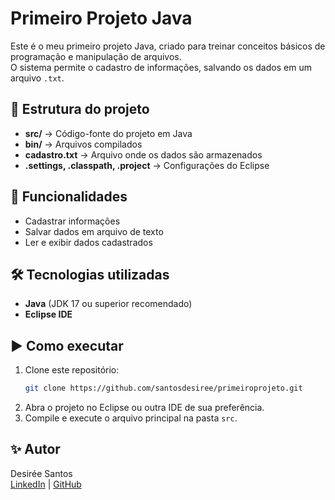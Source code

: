 # Primeiro Projeto Java

Este é o meu primeiro projeto Java, criado para treinar conceitos básicos de programação e manipulação de arquivos.  
O sistema permite o cadastro de informações, salvando os dados em um arquivo `.txt`.

## 📂 Estrutura do projeto

- **src/** → Código-fonte do projeto em Java  
- **bin/** → Arquivos compilados  
- **cadastro.txt** → Arquivo onde os dados são armazenados  
- **.settings, .classpath, .project** → Configurações do Eclipse  

## 🚀 Funcionalidades

- Cadastrar informações
- Salvar dados em arquivo de texto
- Ler e exibir dados cadastrados

## 🛠️ Tecnologias utilizadas

- **Java** (JDK 17 ou superior recomendado)
- **Eclipse IDE**

## ▶️ Como executar

1. Clone este repositório:
   ```bash
   git clone https://github.com/santosdesiree/primeiroprojeto.git
   ```
2. Abra o projeto no Eclipse ou outra IDE de sua preferência.
3. Compile e execute o arquivo principal na pasta `src`.

## ✨ Autor

Desirée Santos  
[LinkedIn](https://www.linkedin.com/in/desirée-santos-5984b035b) | [GitHub](https://github.com/santosdesiree)
